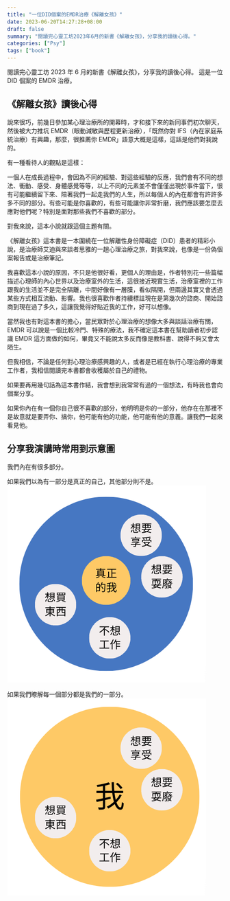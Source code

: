 ```yaml
---
title: "一位DID個案的EMDR治療《解離女孩》"
date: 2023-06-20T14:27:28+08:00
draft: false
summary: "閱讀完心靈工坊2023年6月的新書《解離女孩》，分享我的讀後心得。"
categories: ["Psy"]
tags: ["book"]
---
```


閱讀完心靈工坊 2023 年 6 月的新書《解離女孩》，分享我的讀後心得。
這是一位 DID 個案的 EMDR 治療。

## 《解離女孩》讀後心得

說來很巧，前幾日參加某心理治療所的開幕時，才和接下來的新同事們初次聊天，然後被大力推坑 EMDR（眼動減敏與歷程更新治療），「既然你對 IFS（內在家庭系統治療）有興趣，那麼，很推薦你 EMDR」語意大概是這樣，這話是他們對我說的。

有一種看待人的觀點是這樣：

一個人在成長過程中，會因為不同的經驗、對這些經驗的反應，我們會有不同的想法、衝動、感受、身體感覺等等，以上不同的元素並不會僅僅出現於事件當下，很有可能繼續留下來、陪著我們一起走我們的人生，所以每個人的內在都會有許許多多不同的部分。有些可能是你喜歡的，有些可能讓你非常折磨，我們應該要怎麼去應對他們呢？特別是面對那些我們不喜歡的部分。

對我來說，這本小說就跟這個主題有關。

《解離女孩》這本書是一本圍繞在一位解離性身份障礙症（DID）患者的精彩小說，是治療師艾迪與來談者思雅的一趟心理治療之旅，對我來說，也像是一份偽個案報告或是治療筆記。

我喜歡這本小說的原因，不只是他很好看，更個人的理由是，作者特別花一些篇幅描述心理師的內心世界以及治療室外的生活，這很接近現實生活，治療室裡的工作跟我的生活並不是完全隔離，中間好像有一層膜，看似隔開，但兩邊其實又會透過某些方式相互流動、影響。我也很喜歡作者持續標註現在是第幾次的諮商、開始諮商到現在過了多久，這讓我覺得好貼近我的工作，好可以想像。

當然我也有對這本書的擔心，當民眾對於心理治療的想像大多與談話治療有關，EMDR 可以說是一個比較冷門、特殊的療法，我不確定這本書在幫助讀者初步認識 EMDR 這方面做的如何，畢竟又不能說太多反而像是教科書、說得不夠又會太陌生。

但我相信，不論是任何對心理治療感興趣的人，或者是已經在執行心理治療的專業工作者，我相信閱讀完本書都會收穫屬於自己的禮物。

如果要再用幾句話為這本書作結，我會想到我常常有過的一個想法，有時我也會向個案分享。

如果你內在有一個你自己很不喜歡的部分，他明明是你的一部分，他存在在那裡不是故意就是要弄你、搞你，他可能有他的功能，他可能有他的意義。讓我們一起來看見他。

## 分享我演講時常用到示意圖

我們內在有很多部分。

如果我們以為有一部分是真正的自己，其他部分則不是。
![1](https://github.com/Bunreal/Bunreal.github.io/blob/main/blog/images/20230620_1.png?raw=true)

如果我們瞭解每一個部分都是我們的一部分。
![2](https://github.com/Bunreal/Bunreal.github.io/blob/main/blog/images/20230620_2.png?raw=true)
